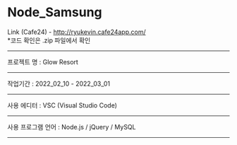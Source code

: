 # Node_Samsung

Link (Cafe24)  - http://ryukevin.cafe24app.com/ <br>
*코드 확인은 .zip 파일에서 확인 

---------------------------------

프로젝트 명 : Glow Resort

---------------------------------

작업기간 : 2022_02_10 - 2022_03_01

---------------------------------

사용 에디터 : VSC (Visual Studio Code)

---------------------------------

사용 프로그램 언어 : Node.js / jQuery / MySQL

---------------------------------



